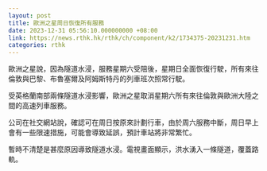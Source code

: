 ```yaml
---
layout: post
title: 歐洲之星周日恢復所有服務
date: 2023-12-31 05:56:10.000000000 +08:00
link: https://news.rthk.hk/rthk/ch/component/k2/1734375-20231231.htm
categories: rthk
---
```


歐洲之星說，因為隧道水浸，服務星期六受阻後，星期日全面恢復行駛，所有來往倫敦與巴黎、布魯塞爾及阿姆斯特丹的列車班次照常行駛。

受英格蘭南部兩條隧道水浸影響，歐洲之星取消星期六所有來往倫敦與歐洲大陸之間的高速列車服務。

公司在社交網站說，確認可在周日按原來計劃行車，由於周六服務中斷，周日早上會有一些限速措施，可能會導致延誤，預計車站將非常繁忙。

暫時不清楚是甚麼原因導致隧道水浸。電視畫面顯示，洪水湧入一條隧道，覆蓋路軌。
